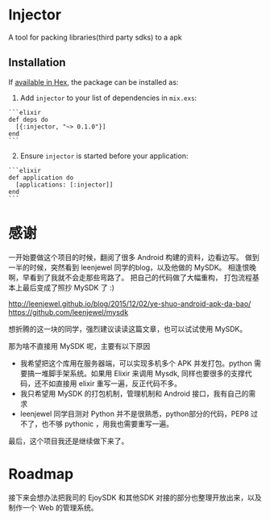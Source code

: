 # Injector

A tool for packing libraries(third party sdks) to a apk

## Installation

If [available in Hex](https://hex.pm/docs/publish), the package can be installed as:

  1. Add `injector` to your list of dependencies in `mix.exs`:

    ```elixir
    def deps do
      [{:injector, "~> 0.1.0"}]
    end
    ```

  2. Ensure `injector` is started before your application:

    ```elixir
    def application do
      [applications: [:injector]]
    end
    ```
# 感谢

一开始要做这个项目的时候，翻阅了很多 Android 构建的资料，边看边写。
做到一半的时候，突然看到 leenjewel 同学的blog，以及他做的 MySDK。
相逢恨晚啊，早看到了我就不会走那些弯路了。 把自己的代码做了大幅重构，
打包流程基本上最后变成了照抄 MySDK 了 :)

http://leenjewel.github.io/blog/2015/12/02/ye-shuo-android-apk-da-bao/
https://github.com/leenjewel/mysdk

想折腾的这一块的同学，强烈建议读读这篇文章，也可以试试使用 MySDK。

那为啥不直接用 MySDK 呢，主要有以下原因

* 我希望把这个库用在服务器端，可以实现多机多个 APK 并发打包。python 需要搞一堆脚手架系统。如果用 Elixir 来调用 Mysdk, 同样也要很多的支撑代码，还不如直接用 elixir 重写一遍，反正代码不多。
* 我只希望用 MySDK 的打包机制，管理机制和 Android 接口，我有自己的需求
* leenjewel 同学目测对 Python 并不是很熟悉，python部分的代码，PEP8 过不了，也不够 pythonic ，用我也需要重写一遍。

最后，这个项目我还是继续做下来了。

# Roadmap
接下来会想办法把我司的 EjoySDK 和其他SDK 对接的部分也整理开放出来，以及制作一个 Web 的管理系统。
